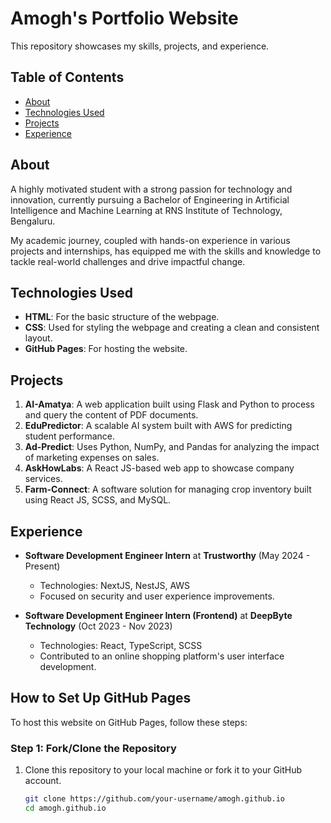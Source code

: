# Amogh's Portfolio Website

This repository showcases my skills, projects, and experience.
## Table of Contents
- [About](#about)
- [Technologies Used](#technologies-used)
- [Projects](#projects)
- [Experience](#experience)

## About
A highly motivated student with a strong passion for technology and innovation, currently pursuing a Bachelor of Engineering in Artificial Intelligence and Machine Learning at RNS Institute of Technology, Bengaluru.

My academic journey, coupled with hands-on experience in various projects and internships, has equipped me with the skills and knowledge to tackle real-world challenges and drive impactful change.

## Technologies Used
- **HTML**: For the basic structure of the webpage.
- **CSS**: Used for styling the webpage and creating a clean and consistent layout.
- **GitHub Pages**: For hosting the website.

## Projects
1. **AI-Amatya**: A web application built using Flask and Python to process and query the content of PDF documents.
2. **EduPredictor**: A scalable AI system built with AWS for predicting student performance.
3. **Ad-Predict**: Uses Python, NumPy, and Pandas for analyzing the impact of marketing expenses on sales.
4. **AskHowLabs**: A React JS-based web app to showcase company services.
5. **Farm-Connect**: A software solution for managing crop inventory built using React JS, SCSS, and MySQL.

## Experience
- **Software Development Engineer Intern** at **Trustworthy** (May 2024 - Present)
  - Technologies: NextJS, NestJS, AWS
  - Focused on security and user experience improvements.
  
- **Software Development Engineer Intern (Frontend)** at **DeepByte Technology** (Oct 2023 - Nov 2023)
  - Technologies: React, TypeScript, SCSS
  - Contributed to an online shopping platform's user interface development.

## How to Set Up GitHub Pages
To host this website on GitHub Pages, follow these steps:

### Step 1: Fork/Clone the Repository
1. Clone this repository to your local machine or fork it to your GitHub account.
   ```bash
   git clone https://github.com/your-username/amogh.github.io
   cd amogh.github.io
